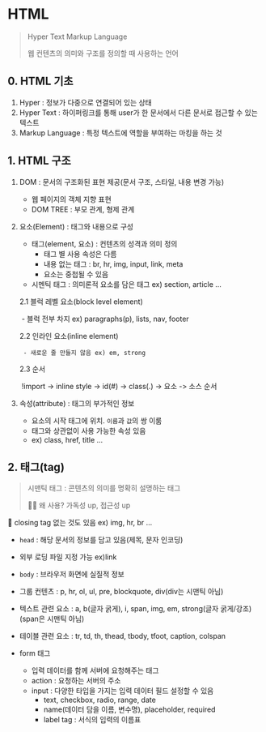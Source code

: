 # HTML

> Hyper Text Markup Language
>
> 웹 컨텐츠의 의미와 구조를 정의할 때 사용하는 언어



## 0. HTML 기초

1. Hyper : 정보가 다중으로 연결되어 있는 상태
2. Hyper Text : 하이퍼링크를 통해 user가 한 문서에서 다른 문서로 접근할 수 있는 텍스트
3. Markup Language : 특정 텍스트에 역할을 부여하는 마킹을 하는 것



## 1. HTML 구조

1. DOM : 문서의 구조화된 표현 제공(문서 구조, 스타일, 내용 변경 가능)

   - 웹 페이지의 객체 지향 표현
   - DOM TREE : 부모 관계, 형제 관계

   

2. 요소(Element) : 태그와 내용으로 구성

   - 태그(element, 요소) : 컨텐츠의 성격과 의미 정의
     - 태그 별 사용 속성은 다름
     - 내용 없는 태그 : br, hr, img, input, link, meta
     - 요소는 중첩될 수 있음
   - 시멘틱 태그 : 의미론적 요소를 담은 태그 ex) section, article ...

   2.1 블럭 레벨 요소(block level element)

   ​		- 블럭 전부 차지 ex) paragraphs(p), lists, nav, footer

   2.2 인라인 요소(inline element)

   		- 새로운 줄 만들지 않음 ex) em, strong
   
   2.3 순서
   
   ​	!import -> inline style -> id(#) -> class(.) -> 요소 -> 소스 순서



3. 속성(attribute) : 태그의 부가적인 정보
   - 요소의 시작 태그에 위치. `이름`과 `값`의 쌍 이룸
   - 태그와 상관없이 사용 가능한 속성 있음
   - ex) class, href, title ...



## 2. 태그(tag)

> 시맨틱 태그 : 콘텐츠의 의미를 명확히 설명하는 태그
>
> 🙋‍♀️ 왜 사용? 가독성 up, 접근성 up

🌠 closing tag 없는 것도 있음 ex) img, hr, br ...

- `head` : 해당 문서의 정보를 담고 있음(제목, 문자 인코딩)
- 외부 로딩 파일 지정 가능 ex)link
  
- `body` : 브라우저 화면에 실질적 정보

- 그룹 컨텐츠 : p, hr, ol, ul, pre, blockquote, div(div는 시맨틱 아님)

- 텍스트 관련 요소 : a, b(글자 굵게), i, span, img, em, strong(글자 굵게/강조)(span은 시맨틱 아님)

- 테이블 관련 요소 : tr, td, th, thead, tbody, tfoot, caption, colspan

- form 태그

  - 입력 데이터를 함께 서버에 요청해주는 태그
  - action : 요청하는 서버의 주소
  - input : 다양한 타입을 가지는 입력 데이터 필드 설정할 수 있음
    - text, checkbox, radio, range, date
    - name(데이터 담을 이름, 변수명), placeholder, required
    - label tag : 서식의 입력의 이름표
  
